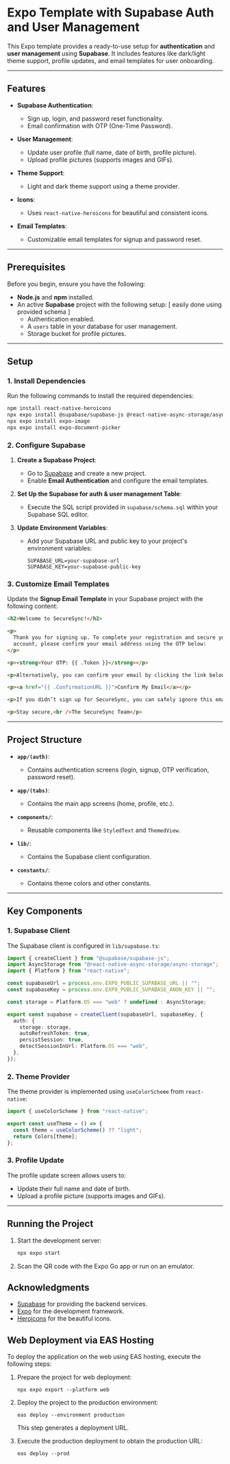 # Expo Template with Supabase Auth and User Management

This Expo template provides a ready-to-use setup for **authentication** and **user management** using **Supabase**. It includes features like dark/light theme support, profile updates, and email templates for user onboarding.

---

## Features

- **Supabase Authentication**:

  - Sign up, login, and password reset functionality.
  - Email confirmation with OTP (One-Time Password).

- **User Management**:

  - Update user profile (full name, date of birth, profile picture).
  - Upload profile pictures (supports images and GIFs).

- **Theme Support**:

  - Light and dark theme support using a theme provider.

- **Icons**:

  - Uses `react-native-heroicons` for beautiful and consistent icons.

- **Email Templates**:
  - Customizable email templates for signup and password reset.

---

## Prerequisites

Before you begin, ensure you have the following:

- **Node.js** and **npm** installed.
- An active **Supabase** project with the following setup: [ easily done using provided schema ]
  - Authentication enabled.
  - A `users` table in your database for user management.
  - Storage bucket for profile pictures.

---

## Setup

### 1. Install Dependencies

Run the following commands to install the required dependencies:

```bash
npm install react-native-heroicons
npx expo install @supabase/supabase-js @react-native-async-storage/async-storage
npx expo install expo-image
npx expo install expo-document-picker
```

### 2. Configure Supabase

1.  **Create a Supabase Project**:

    - Go to [Supabase](https://supabase.com/) and create a new project.
    - Enable **Email Authentication** and configure the email templates.

2.  **Set Up the Supabase for auth & user management Table**:

    - Execute the SQL script provided in `supabase/schema.sql` within your Supabase SQL editor.

3.  **Update Environment Variables**:

    - Add your Supabase URL and public key to your project's environment variables:

      ```env
      SUPABASE_URL=your-supabase-url
      SUPABASE_KEY=your-supabase-public-key
      ```

### 3. Customize Email Templates

Update the **Signup Email Template** in your Supabase project with the following content:

```html
<h2>Welcome to SecureSync!</h2>

<p>
  Thank you for signing up. To complete your registration and secure your
  account, please confirm your email address using the OTP below:
</p>

<p><strong>Your OTP: {{ .Token }}</strong></p>

<p>Alternatively, you can confirm your email by clicking the link below:</p>

<p><a href="{{ .ConfirmationURL }}">Confirm My Email</a></p>

<p>If you didn’t sign up for SecureSync, you can safely ignore this email.</p>

<p>Stay secure,<br />The SecureSync Team</p>
```

---

## Project Structure

- **`app/(auth)`**:

  - Contains authentication screens (login, signup, OTP verification, password reset).

- **`app/(tabs)`**:

  - Contains the main app screens (home, profile, etc.).

- **`components/`**:

  - Reusable components like `StyledText` and `ThemedView`.

- **`lib/`**:

  - Contains the Supabase client configuration.

- **`constants/`**:
  - Contains theme colors and other constants.

---

## Key Components

### 1. **Supabase Client**

The Supabase client is configured in `lib/supabase.ts`:

```typescript
import { createClient } from "@supabase/supabase-js";
import AsyncStorage from "@react-native-async-storage/async-storage";
import { Platform } from "react-native";

const supabaseUrl = process.env.EXPO_PUBLIC_SUPABASE_URL || "";
const supabaseKey = process.env.EXPO_PUBLIC_SUPABASE_ANON_KEY || "";

const storage = Platform.OS === "web" ? undefined : AsyncStorage;

export const supabase = createClient(supabaseUrl, supabaseKey, {
  auth: {
    storage: storage,
    autoRefreshToken: true,
    persistSession: true,
    detectSessionInUrl: Platform.OS === "web",
  },
});
```

### 2. **Theme Provider**

The theme provider is implemented using `useColorScheme` from `react-native`:

```typescript
import { useColorScheme } from "react-native";

export const useTheme = () => {
  const theme = useColorScheme() ?? "light";
  return Colors[theme];
};
```

### 3. **Profile Update**

The profile update screen allows users to:

- Update their full name and date of birth.
- Upload a profile picture (supports images and GIFs).

---

## Running the Project

1. Start the development server:

   ```bash
   npx expo start
   ```

2. Scan the QR code with the Expo Go app or run on an emulator.

## Acknowledgments

- [Supabase](https://supabase.com/) for providing the backend services.
- [Expo](https://expo.dev/) for the development framework.
- [Heroicons](https://heroicons.com/) for the beautiful icons.

## Web Deployment via EAS Hosting

To deploy the application on the web using EAS hosting, execute the following steps:

1. Prepare the project for web deployment:
   ```
   npx expo export --platform web
   ```
2. Deploy the project to the production environment:

   ```
   eas deploy --environment production
   ```

   This step generates a deployment URL.

3. Execute the production deployment to obtain the production URL:
   ```
   eas deploy --prod
   ```
